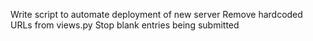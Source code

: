 Write script to automate deployment of new server
Remove hardcoded URLs from views.py
Stop blank entries being submitted

